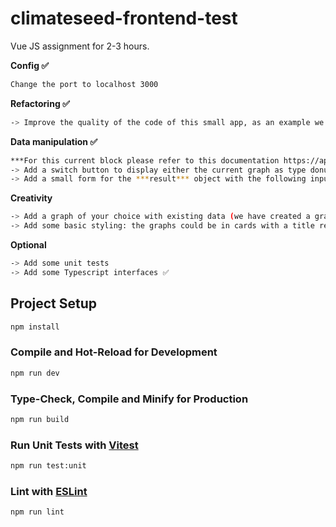 # climateseed-frontend-test

Vue JS assignment for 2-3 hours.

**Config ✅**

```sh
Change the port to localhost 3000
```

**Refactoring ✅** 
```sh 
-> Improve the quality of the code of this small app, as an example we set on purpose everything in one store and in one layout
```

**Data manipulation ✅**

```sh
***For this current block please refer to this documentation https://apexcharts.com/docs/chart-types/***
-> Add a switch button to display either the current graph as type donut or bar chart
-> Add a small form for the ***result*** object with the following inputs: selects of **a** category and **an** organisation displaying the name of the object but the value should be its **id** + an input of type number for kco2e. On submit the newly added ***result*** must be provided to the graphs
```

**Creativity** 
```sh
-> Add a graph of your choice with existing data (we have created a graph based on organisation and kco2e but perhaps there are other graphs available) ✅
-> Add some basic styling: the graphs could be in cards with a title related to the output of the graph (Bootstrap, Tailwind or whatever you feel good) ✅
```

**Optional**
```sh
-> Add some unit tests
-> Add some Typescript interfaces ✅
```

## Project Setup

```sh
npm install
```

### Compile and Hot-Reload for Development

```sh
npm run dev
```

### Type-Check, Compile and Minify for Production

```sh
npm run build
```

### Run Unit Tests with [Vitest](https://vitest.dev/)

```sh
npm run test:unit
```

### Lint with [ESLint](https://eslint.org/)

```sh
npm run lint
```
